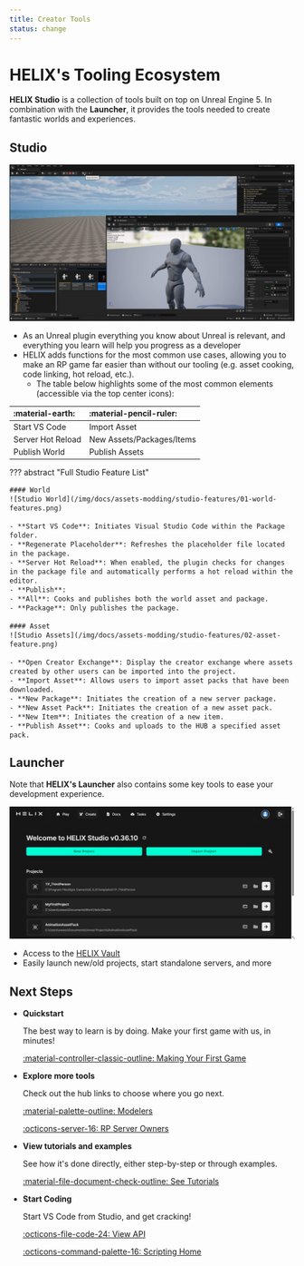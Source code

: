 ```yaml
---
title: Creator Tools
status: change
---
```


# HELIX's Tooling Ecosystem

**HELIX Studio** is a collection of tools built on top on Unreal Engine 5. In combination with the **Launcher**, it provides the tools needed to create fantastic worlds and experiences.

## Studio

![](../_images/getting_started/StudioSpam.jpg)

- As an Unreal plugin everything you know about Unreal is relevant, and everything you learn will help you progress as a developer
- HELIX adds functions for the most common use cases, allowing you to make an RP game far easier than without our tooling (e.g. asset cooking, code linking, hot reload, etc.).
    - The table below highlights some of the most common elements (accessible via the top center icons):

| :material-earth:  | :material-pencil-ruler: |
|:------------------|:-----|
| Start VS Code     | Import Asset |
| Server Hot Reload | New Assets/Packages/Items|
| Publish World     | Publish Assets |

??? abstract "Full Studio Feature List"

    #### World
    ![Studio World](/img/docs/assets-modding/studio-features/01-world-features.png)

    - **Start VS Code**: Initiates Visual Studio Code within the Package folder.
    - **Regenerate Placeholder**: Refreshes the placeholder file located in the package.
    - **Server Hot Reload**: When enabled, the plugin checks for changes in the package file and automatically performs a hot reload within the editor.
    - **Publish**: 
    - **All**: Cooks and publishes both the world asset and package.
    - **Package**: Only publishes the package.

    #### Asset
    ![Studio Assets](/img/docs/assets-modding/studio-features/02-asset-feature.png)

    - **Open Creator Exchange**: Display the creator exchange where assets created by other users can be imported into the project.
    - **Import Asset**: Allows users to import asset packs that have been downloaded.
    - **New Package**: Initiates the creation of a new server package.
    - **New Asset Pack**: Initiates the creation of a new asset pack.
    - **New Item**: Initiates the creation of a new item.
    - **Publish Asset**: Cooks and uploads to the HUB a specified asset pack.

## Launcher

Note that **HELIX's Launcher** also contains some key tools to ease your development experience.

![](../_images/getting_started/HELIXLauncher.png)

- Access to the [HELIX Vault](https://helixgame.com/vault)
- Easily launch new/old projects, start standalone servers, and more

## Next Steps
<div class="grid cards" markdown>

-   __Quickstart__

    The best way to learn is by doing. Make your first game with us, in minutes!

    [:material-controller-classic-outline: Making Your First Game](firstGame.md)

-   __Explore more tools__

	Check out the hub links to choose where you go next.

    [:material-palette-outline: Modelers](modelers.md)

    [:octicons-server-16: RP Server Owners](rpServerOwners.md)

-   __View tutorials and examples__

    See how it's done directly, either step-by-step or through examples.

    [:material-file-document-check-outline: See Tutorials](../tutorials/index.md)

-   __Start Coding__

    Start VS Code from Studio, and get cracking!

    [:octicons-file-code-24: View API](../api/index.md)

    [:octicons-command-palette-16: Scripting Home](../scripting/index.md)
</div>
